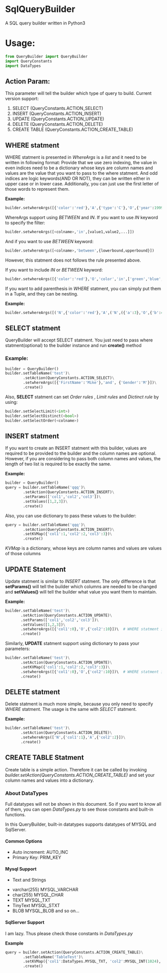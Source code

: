 # SqlQueryBuilder
A SQL query builder written in Python3

# Usage:
```python
from QueryBuilder import QueryBuilder
import QueryConstants
import DataTypes
```

## Action Param:
This parameter will tell the builder which type of query to build.
Current version support:

1. SELECT (QueryConstants.ACTION_SELECT)
2. INSERT (QueryConstants.ACTION_INSERT)
3. UPDATE (QueryConstants.ACTION_UPDATE)
4. DELETE (QueryConstants.ACTION_DELETE)
5. CREATE TABLE (QueryConstants.ACTION_CREATE_TABLE)



## WHERE statment

WHERE statment is presented in *WhereArgs* is a *list* and it need to be written in following format:
Provide that we use zero indexing, the value in even indices need to be a dictionary whose keys are column names and values are the value that you want to pass to the where statment. And odd indices are logic keywords(AND OR NOT), they can be written either in upper case or in lower case. Additionally, you can just use the first letter of those words to represent them. 

**Example:**

```python
builder.setwhereArgs([{'color':'red'},'A',{'type':'C'},'O',{'year':1999}])
```

WhereArgs support using *BETWEEN* and *IN*. If you want to use *IN* keyword to specify the filter:

```python
builder.setwhereArgs([<colname>,'in',[value1,value2,...]])
```

And if you want to use *BETWEEN* keyword:

```python
builder.setwhereArgs([<colname>,'between',{lowerbound,upperbound}])
```

However, this statment does not follows the rule presented above.

If you want to include *IN* or *BETWEEN* keyword:

```python
builder.setwhereArgs([{'color':'red'},'O','color','in',['green','blue','yellow'],'A','level','between',{10,50}])
```

If you want to add parenthesis in *WHERE* statment, you can simply put them in a Tuple, and they can be nesting.

**Example:**

```python
builder.setwhereArgs([('N',{'color':'red'},'A',('N',({'a':3},'O',{'b':4})),'A',{'GENDER':'M'})])
```

## **SELECT** statment

QueryBuilder will accept SELECT statment. You just need to pass where statment(optional) to the builder instance and run **create()** method

### Example:

```python
builder = QueryBuilder()
builder.setTableName('test')\
		.setAction(QueryConstants.ACTION_SELECT)\
		.setwhereArgs([{'FirstName':'Mike'},'and', {'Gender':'M'}])\
		.create()
```

Also, **SELECT** statment can set *Order rules* , *Limit rules* and *Dictinct rule* by using:
```python
builder.setSelectLimit(<int>)
builder.setSelectDistinct(<bool>)
builder.setSelectOrder(<colname>)
```




## **INSERT** statment
If you want to create an INSERT statment with this builder, values are required to be provided to the builder and the column names are optional. However, if you are considering to pass both column names and values, the length of two list is required to be exactly the same.

**Example:**

```python
builder = QueryBuilder()
query = builder.setTableName('qqq')\
		.setAction(QueryConstants.ACTION_INSERT)\
		.setParams(['col1','col2','col3'])\
		.setValues([1,2,3])\
		.create()
```

Also, you can use dictionary to pass these values to the builder:

```python
query = builder.setTableName('qqq')\
		.setAction(QueryConstants.ACTION_INSERT)\
		.setKVMap({'col1':1,'col2':2,'col3':3})\
		.create()
```

*KVMap* is a dictionary, whose keys are column names and values are values of those columns

## UPDATE Statement

Update statment is similar to *INSERT* statment. The only difference is that **setParams()** will tell the builder which columns are needed to be changed and **setValues()** will tell the builder what value you want them to maintain.

**Example:**

```python
builder.setTableName('test')\
	   .setAction(QueryConstants.ACTION_UPDATE)\
	   .setParams(['col1','col2','col3'])\
	   .setValues([1,2,3])\
	   .setwhereArgs([{'col1':0},'O',{'col2':10}])\  # WHERE statment is optional
	   .create()
```

Similarly, **UPDATE** statment support using dictionary to pass your parameters:

```python
builder.setTableName('test')\
	   .setAction(QueryConstants.ACTION_UPDATE)\
	   .setKVMap({'col1':1,'col2':2,'col3':3})\
	   .setwhereArgs([{'col1':0},'O',{'col2':10}])\  # WHERE statment is optional
	   .create()
```

## DELETE statment

Delete statment is much more simple, because you only need to specify *WHERE* statment. The usage is the same with *SELECT* statment.

**Example:**

```python
builder.setTableName('test')\
	   .setAction(QueryConstants.ACTION_DELETE)\
	   .setwhereArgs(['N',{'col1':1},'A',{'col2':2}])\
	   .create()
```

## CREATE TABLE Statment

Create table is a simple action. Therefore it can be called by invoking *builder.setAction(QueryConstants.ACTION_CREATE_TABLE)* and set your column names and values into a dictionary.

### About DataTypes
Full datatypes will not be shown in this document. So if you want to know all of them, you can open *DataTypes.py* to see those constants and built-in functions.

In this QueryBuilder, built-in datatypes supports datatypes of MYSQL and SqlServer.

#### Common Options

- Auto increment: AUTO_INC
- Primary Key: PRIM_KEY

#### Mysql Support

* Text and Strings
- varchar(255) MYSQL_VARCHAR
- char(255) MYSQL_CHAR
- TEXT MYSQL_TXT
- TinyText MYSQL_STXT
- BLOB MYSQL_BLOB
   and so on...

#### SqlServer Support
I am lazy. Thus please check those constants in *DataTypes.py*

**Example**
```python
query = builder.setAction(QueryConstants.ACTION_CREATE_TABLE)\
        .setTableName('TableTest')\
        .setKVMap({'col1':DataTypes.MYSQL_TXT, 'col2':MYSQL_INT(1024),'UserName': MYSQL_STXT})\
        .create()
```
